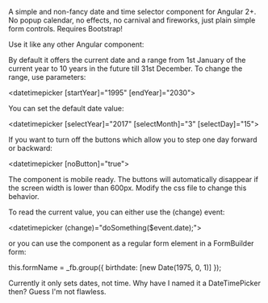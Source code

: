 A simple and non-fancy date and time selector component for Angular 2+. No popup calendar, no effects, no carnival and fireworks, just plain simple form controls.
Requires Bootstrap!

Use it like any other Angular component:

<datetimepicker></datetimepicker>

By default it offers the current date and a range from 1st January of the current year to 10 years in the future till 31st December. To change the range, use parameters:

<datetimepicker [startYear]="1995" [endYear]="2030"></datetimepicker>

You can set the default date value:

<datetimepicker [selectYear]="2017" [selectMonth]="3" [selectDay]="15"></datetimepicker>

If you want to turn off the buttons which allow you to step one day forward or backward:

<datetimepicker [noButton]="true"></datetimepicker>

The component is mobile ready. The buttons will automatically disappear if the screen width is lower than 600px. Modify the css file to change this behavior.

To read the current value, you can either use the (change) event:

<datetimepicker (change)="doSomething($event.date);"></datetimepicker>

or you can use the component as a regular form element in a FormBuilder form:

this.formName = _fb.group({
  birthdate: [new Date(1975, 0, 1)]
});

Currently it only sets dates, not time. Why have I named it a DateTimePicker then? Guess I'm not flawless.
